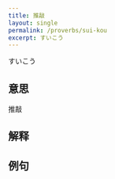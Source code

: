 ```yaml
---
title: 推敲
layout: single
permalink: /proverbs/sui-kou
excerpt: すいこう
---
```


すいこう

## 意思

推敲

## 解释

## 例句

